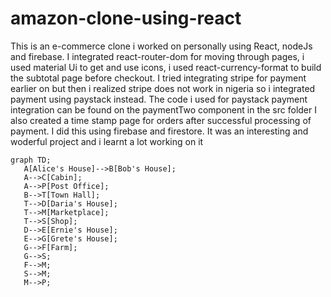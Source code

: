 # amazon-clone-using-react
This is an e-commerce clone i worked on personally using React, nodeJs and firebase.
I integrated react-router-dom for moving through pages, i used material Ui to get and use icons, i used react-currency-format to build the subtotal page before
checkout.
I tried integrating stripe for payment earlier on but then i realized stripe does not work in nigeria so i integrated payment using paystack instead.
The code i used for paystack payment integration can be found on the paymentTwo component in the src folder
I also created a time stamp page for orders after successful processing of payment. I did this using firebase and firestore.
It was an interesting and woderful project and i learnt a lot working on it

```mermaid
graph TD;
   A[Alice's House]-->B[Bob's House];
   A-->C[Cabin];
   A-->P[Post Office];
   B-->T[Town Hall];
   T-->D[Daria's House];
   T-->M[Marketplace];
   T-->S[Shop];
   D-->E[Ernie's House];
   E-->G[Grete's House];
   G-->F[Farm];
   G-->S;
   F-->M;
   S-->M;
   M-->P;
```
